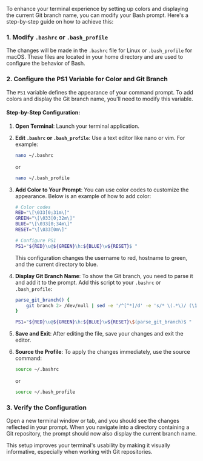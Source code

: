 To enhance your terminal experience by setting up colors and displaying the current Git branch name, you can modify your Bash prompt. Here's a step-by-step guide on how to achieve this:

### 1. Modify `.bashrc` or `.bash_profile`

The changes will be made in the `.bashrc` file for Linux or `.bash_profile` for macOS. These files are located in your home directory and are used to configure the behavior of Bash.

### 2. Configure the PS1 Variable for Color and Git Branch

The `PS1` variable defines the appearance of your command prompt. To add colors and display the Git branch name, you'll need to modify this variable.

#### Step-by-Step Configuration:

1. **Open Terminal**: Launch your terminal application.
  
2. **Edit `.bashrc` or `.bash_profile`**: Use a text editor like nano or vim. For example:
   ```bash
   nano ~/.bashrc
   ```
   or
   ```bash
   nano ~/.bash_profile
   ```

3. **Add Color to Your Prompt**: You can use color codes to customize the appearance. Below is an example of how to add color:
   ```bash
   # Color codes
   RED="\[\033[0;31m\]"
   GREEN="\[\033[0;32m\]"
   BLUE="\[\033[0;34m\]"
   RESET="\[\033[0m\]"

   # Configure PS1
   PS1="${RED}\u@${GREEN}\h:${BLUE}\w${RESET}$ "
   ```

   This configuration changes the username to red, hostname to green, and the current directory to blue.

4. **Display Git Branch Name**: To show the Git branch, you need to parse it and add it to the prompt. Add this script to your `.bashrc` or `.bash_profile`:
   ```bash
   parse_git_branch() {
       git branch 2> /dev/null | sed -e '/^[^*]/d' -e 's/* \(.*\)/ (\1)/'
   }

   PS1="${RED}\u@${GREEN}\h:${BLUE}\w${RESET}\$(parse_git_branch)$ "
   ```

5. **Save and Exit**: After editing the file, save your changes and exit the editor.

6. **Source the Profile**: To apply the changes immediately, use the source command:
   ```bash
   source ~/.bashrc
   ```
   or
   ```bash
   source ~/.bash_profile
   ```

### 3. Verify the Configuration

Open a new terminal window or tab, and you should see the changes reflected in your prompt. When you navigate into a directory containing a Git repository, the prompt should now also display the current branch name.

This setup improves your terminal's usability by making it visually informative, especially when working with Git repositories.
